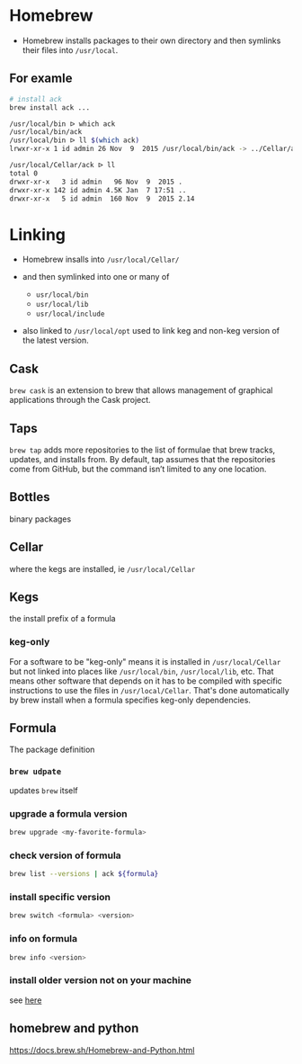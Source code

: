 # Homebrew

* Homebrew installs packages to their own directory and then symlinks their files
into `/usr/local`.

## For examle
```bash
# install ack
brew install ack ...

/usr/local/bin ᐅ which ack
/usr/local/bin/ack
/usr/local/bin ᐅ ll $(which ack)
lrwxr-xr-x 1 id admin 26 Nov  9  2015 /usr/local/bin/ack -> ../Cellar/ack/2.14/bin/ack

/usr/local/Cellar/ack ᐅ ll
total 0
drwxr-xr-x   3 id admin   96 Nov  9  2015 .
drwxr-xr-x 142 id admin 4.5K Jan  7 17:51 ..
drwxr-xr-x   5 id admin  160 Nov  9  2015 2.14

```

# Linking

* Homebrew insalls into `/usr/local/Cellar/`
* and then symlinked into one or many of
  * `usr/local/bin`
  * `usr/local/lib`
  * `usr/local/include`


* also linked to `/usr/local/opt`
used to link keg and non-keg version of the latest version.

## Cask

`brew cask` is an extension to brew that allows management of graphical
applications through the Cask project.

## Taps

`brew tap` adds more repositories to the list of formulae that brew tracks,
updates, and installs from. By default, tap assumes that the repositories come
from GitHub, but the command isn’t limited to any one location.

## Bottles

binary packages

## Cellar

where the kegs are installed, ie `/usr/local/Cellar`

## Kegs

the install prefix of a formula

### keg-only

For a software to be "keg-only" means it is installed in `/usr/local/Cellar` but
not linked into places like `/usr/local/bin`, `/usr/local/lib`, etc. That means
other software that depends on it has to be compiled with specific instructions
to use the files in `/usr/local/Cellar`. That's done automatically by brew
install when a formula specifies keg-only dependencies.

## Formula

The package definition

### `brew udpate`

updates `brew` itself

### upgrade a formula version
```bash
brew upgrade <my-favorite-formula>
```

### check version of formula
```bash
brew list --versions | ack ${formula}
```

### install specific version
```bash
brew switch <formula> <version>
```

### info on formula
```bash
brew info <version>
```

### install older version not on your machine
see [here](https://stackoverflow.com/questions/39187812/homebrew-how-to-install-older-versions)

## homebrew and python
https://docs.brew.sh/Homebrew-and-Python.html
